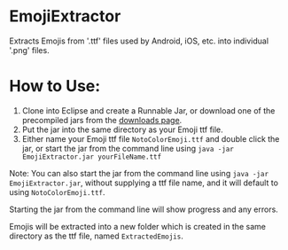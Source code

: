 # EmojiExtractor
Extracts Emojis from '.ttf' files used by Android, iOS, etc. into individual '.png' files.

# How to Use:
1. Clone into Eclipse and create a Runnable Jar, or download one of the precompiled jars from the [downloads page](https://github.com/MitchTalmadge/EmojiExtractor/releases).
2. Put the jar into the same directory as your Emoji ttf file.
3. Either name your Emoji ttf file `NotoColorEmoji.ttf` and double click the jar, or start the jar from the command line using `java -jar EmojiExtractor.jar yourFileName.ttf`

Note: You can also start the jar from the command line using `java -jar EmojiExtractor.jar`, without supplying a ttf file name, and it will default to using `NotoColorEmoji.ttf`.

Starting the jar from the command line will show progress and any errors.

Emojis will be extracted into a new folder which is created in the same directory as the ttf file, named `ExtractedEmojis`.
